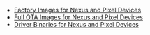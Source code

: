 * [Factory Images for Nexus and Pixel Devices](https://developers.google.com/android/images)
* [Full OTA Images for Nexus and Pixel Devices](https://developers.google.com/android/ota)
* [Driver Binaries for Nexus and Pixel Devices](https://developers.google.com/android/drivers)
